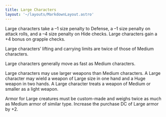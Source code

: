 ```yaml
---
title: Large Characters
layout: '~/layouts/MarkdownLayout.astro'
---
```

Large characters take a –1 size penalty to Defense, a –1 size penalty on
attack rolls, and a –4 size penalty on Hide checks. Large characters gain a +4
bonus on grapple checks.

Large characters’ lifting and carrying limits are twice of those of Medium
characters.

Large characters generally move as fast as Medium characters.

Large characters may use larger weapons than Medium characters. A Large
character may wield a weapon of Large size in one hand and a Huge weapon in
two hands. A Large character treats a weapon of Medium or smaller as a light
weapon.

Armor for Large creatures must be custom-made and weighs twice as much as
Medium armor of similar type. Increase the purchase DC of Large armor by +2.

